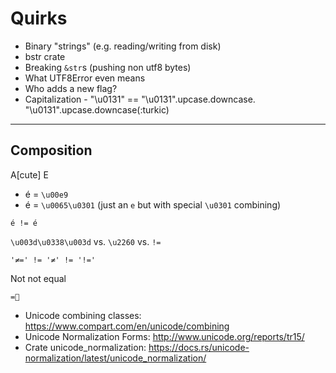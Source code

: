# Quirks

- Binary "strings" (e.g. reading/writing from disk)
- bstr crate
- Breaking `&str`s (pushing non utf8 bytes)
- What UTF8Error even means
- Who adds a new flag?
- Capitalization - "\u0131" == "\u0131".upcase.downcase. "\u0131".upcase.downcase(:turkic)

---

## Composition

A[cute] E

- é = `\u00e9`
- é = `\u0065\u0301` (just an `e` but with special `\u0301` combining)

```
é != é
```

`\u003d\u0338\u003d` vs. `\u2260` vs. `!=`

```
'≠=' != '≠' != '!='
```

Not not equal
```
=⃥
```

<footer>

- Unicode combining classes: https://www.compart.com/en/unicode/combining
- Unicode Normalization Forms: http://www.unicode.org/reports/tr15/
- Crate unicode_normalization: https://docs.rs/unicode-normalization/latest/unicode_normalization/

</footer>
